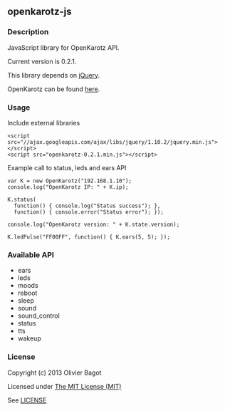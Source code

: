 ## openkarotz-js ##

### Description ###

JavaScript library for OpenKarotz API.

Current version is 0.2.1.

This library depends on [jQuery](http://jquery.com/).

OpenKarotz can be found [here](http://openkarotz.filippi.org/).

### Usage ###

Include external libraries
```
<script src="//ajax.googleapis.com/ajax/libs/jquery/1.10.2/jquery.min.js"></script>
<script src="openkarotz-0.2.1.min.js"></script>
```

Example call to status, leds and ears API
```
var K = new OpenKarotz("192.168.1.10");
console.log("OpenKarotz IP: " + K.ip);

K.status(
  function() { console.log("Status success"); },
  function() { console.error("Status error"); });

console.log("OpenKarotz version: " + K.state.version);

K.ledPulse("FF00FF", function() { K.ears(5, 5); });
```

### Available API ###

- ears
- leds
- moods
- reboot
- sleep
- sound
- sound_control
- status
- tts
- wakeup

### License ###

Copyright (c) 2013 Olivier Bagot

Licensed under [The MIT License (MIT)](http://opensource.org/licenses/MIT)

See [LICENSE](https://github.com/hobbe/openkarotz-js/raw/master/LICENSE)
